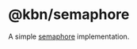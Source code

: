 # @kbn/semaphore

A simple [semaphore](https://en.wikipedia.org/wiki/Semaphore_(programming)) implementation.
